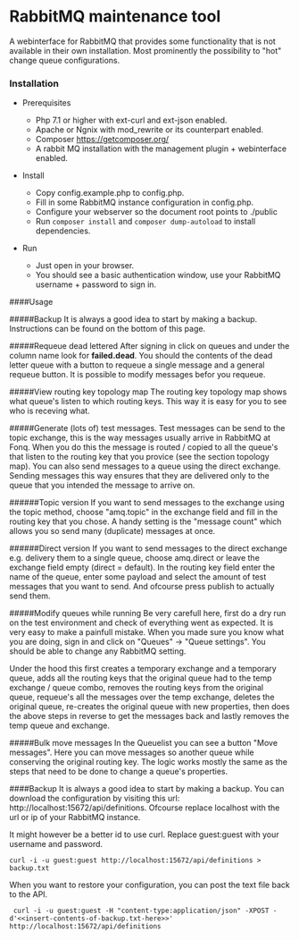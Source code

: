 # RabbitMQ maintenance tool
A webinterface for RabbitMQ that provides some functionality that is not available in their own installation.  Most prominently the possibility to "hot" change queue configurations. 

### Installation

* Prerequisites
  * Php 7.1 or higher with ext-curl and ext-json enabled.
  * Apache or Ngnix with mod_rewrite or its counterpart enabled.
  * Composer https://getcomposer.org/  
  * A rabbit MQ installation with the management plugin + webinterface enabled.
    
* Install
  * Copy config.example.php to config.php.
  * Fill in some RabbitMQ instance configuration in config.php.
  * Configure your webserver so the document root points to ./public     
  * Run `composer install` and `composer dump-autoload` to install dependencies.
     
* Run
  * Just open in your browser.
  * You should see a basic authentication window, use your RabbitMQ username + password to sign in.
  
####Usage

#####Backup
It is always a good idea to start by making a backup. Instructions can be found on the bottom of this page. 

#####Requeue dead lettered
After signing in click on queues and under the column name look for **failed.dead**. You should the contents of the dead letter queue with a button to requeue a single message and a general requeue button. It is possible to modify messages befor you requeue.

#####View routing key topology map
The routing key topology map shows what queue's listen to which routing keys. This way it is easy for you to see who is receving what.  


#####Generate (lots of) test messages.
Test messages can be send to the topic exchange, this is the way messages usually arrive in RabbitMQ at Fonq. When you do this the message is routed / copied to all the queue's that listen to the routing key that you provice (see the section topology map). You can also send messages to a queue using the direct exchange. Sending messages this way ensures that they are delivered only to the queue that you intended the message to arrive on. 

######Topic version
If you want to send messages to the exchange using the topic method, choose "amq.topic" in the exchange field and fill in the routing key that you chose. A handy setting is the "message count" which allows you so send many (duplicate) messages at once.

######Direct version
If you want to send messages to the direct exchange e.g. delivery them to a single queue, choose amq.direct or leave the exchange field empty (direct = default). In the routing key field enter the name of the queue, enter some payload and select the amount of test messages that you want to send. And ofcourse press publish to actually send them.

#####Modify queues while running
Be very carefull here, first do a dry run on the test environment and check of everything went as expected. It is very easy to make a painfull mistake. When you made sure you know what you are doing, sign in and click on "Queues" -> "Queue settings". You should be able to change any RabbitMQ setting. 

Under the hood this first creates a temporary exchange and a temporary queue, adds all the routing keys that the original queue had to the temp exchange / queue combo, removes the routing keys from the original queue, requeue's all the messages over the temp exchange, deletes the original queue, re-creates the original queue with new properties, then does the above steps in reverse to get the messages back and lastly removes the temp queue and exchange.
  
#####Bulk move messages
In the Queuelist you can see a button "Move messages". Here you can move messages so another queue while conserving the original routing key. The logic works mostly the same as the steps that need to be done to change a queue's properties.

####Backup
It is always a good idea to start by making a backup. You can download the configuration by visiting this url: http://localhost:15672/api/definitions. Ofcourse replace localhost with the url or ip of your RabbitMQ instance. 

It might however be a better id to use curl. Replace guest:guest with your username and password.

`` curl -i -u guest:guest http://localhost:15672/api/definitions > backup.txt ``

When you want to restore your configuration, you can post the text file back to the API.
 
``  curl -i -u guest:guest -H "content-type:application/json" -XPOST -d'<<insert-contents-of-backup.txt-here>>' http://localhost:15672/api/definitions `` 
